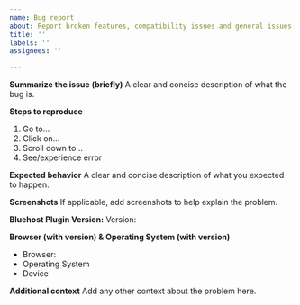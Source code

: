 ```yaml
---
name: Bug report
about: Report broken features, compatibility issues and general issues.
title: ''
labels: ''
assignees: ''

---
```


**Summarize the issue (briefly)**
A clear and concise description of what the bug is.

**Steps to reproduce**
  1. Go to...
  2. Click on...
  3. Scroll down to...
  4. See/experience error

**Expected behavior**
A clear and concise description of what you expected to happen.

**Screenshots**
If applicable, add screenshots to help explain the problem.

**Bluehost Plugin Version:**
Version:

**Browser (with version) & Operating System (with version)**
  * Browser:
  * Operating System
  * Device

**Additional context**
Add any other context about the problem here.
